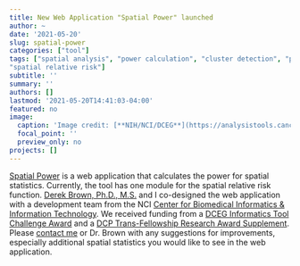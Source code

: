 ```yaml
---
title: New Web Application "Spatial Power" launched
author: ~
date: '2021-05-20'
slug: spatial-power
categories: ["tool"]
tags: ["spatial analysis", "power calculation", "cluster detection", "point pattern", "kernel density estimation", 
"spatial relative risk"]
subtitle: ''
summary: ''
authors: []
lastmod: '2021-05-20T14:41:03-04:00'
featured: no
image:
  caption: 'Image credit: [**NIH/NCI/DCEG**](https://analysistools.cancer.gov/spatial-power)'
  focal_point: ''
  preview_only: no
projects: []
---
```


[Spatial Power](https://analysistools.cancer.gov/spatial-power) is a web application that calculates the power for spatial statistics. Currently, the tool has one module for the spatial relative risk function. [Derek Brown, Ph.D., M.S.](https://dceg.cancer.gov/fellowship-training/fellowship-experience/meet-fellows/iteb/brown-derek) and I co-designed the web application with a development team from the NCI [Center for Biomedical Informatics & Information Technology](https://datascience.cancer.gov/). We received funding from a [DCEG Informatics Tool Challenge Award](/post/tools) and a [DCP Trans-Fellowship Research Award Supplement](/post/tfra-2021). Please [contact me](/profile) or Dr. Brown with any suggestions for improvements, especially additional spatial statistics you would like to see in the web application.